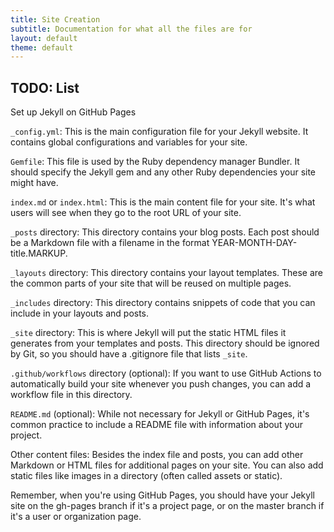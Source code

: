 ```yaml
---
title: Site Creation
subtitle: Documentation for what all the files are for
layout: default
theme: default
---
```



## TODO: List

Set up Jekyll on GitHub Pages

`_config.yml`: This is the main configuration file for your Jekyll website. It contains global configurations and variables for your site.

`Gemfile`: This file is used by the Ruby dependency manager Bundler. It should specify the Jekyll gem and any other Ruby dependencies your site might have.

`index.md` or `index.html`: This is the main content file for your site. It's what users will see when they go to the root URL of your site.

`_posts` directory: This directory contains your blog posts. Each post should be a Markdown file with a filename in the format YEAR-MONTH-DAY-title.MARKUP.

`_layouts` directory: This directory contains your layout templates. These are the common parts of your site that will be reused on multiple pages.

`_includes` directory: This directory contains snippets of code that you can include in your layouts and posts.

`_site` directory: This is where Jekyll will put the static HTML files it generates from your templates and posts. This directory should be ignored by Git, so you should have a .gitignore file that lists `_site`.

`.github/workflows` directory (optional): If you want to use GitHub Actions to automatically build your site whenever you push changes, you can add a workflow file in this directory.

`README.md` (optional): While not necessary for Jekyll or GitHub Pages, it's common practice to include a README file with information about your project.

Other content files: Besides the index file and posts, you can add other Markdown or HTML files for additional pages on your site. You can also add static files like images in a directory (often called assets or static).

Remember, when you're using GitHub Pages, you should have your Jekyll site on the gh-pages branch if it's a project page, or on the master branch if it's a user or organization page.